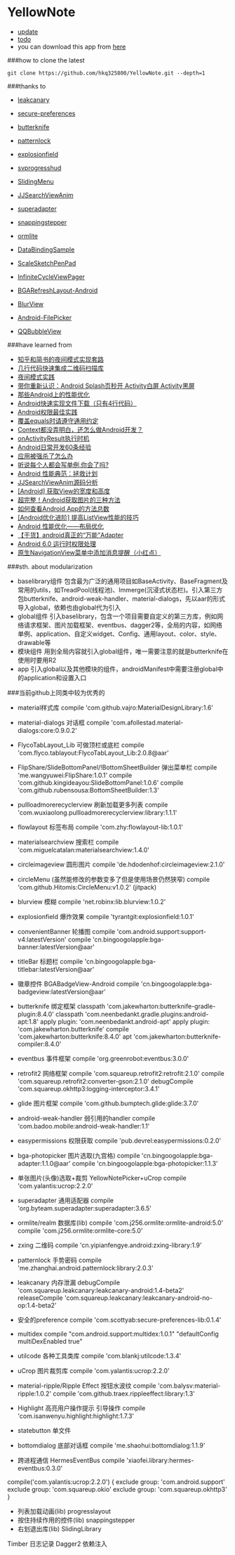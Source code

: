 # YellowNote 
- [update](https://github.com/hkq325800/YellowNote/blob/master/doc/update.md)
- [todo](https://github.com/hkq325800/YellowNote/blob/master/doc/todo.md)
- you can download this app from [here](http://android.app.qq.com/myapp/detail.htm?apkName=com.kerchin.yellownote)

###how to clone the latest
```
git clone https://github.com/hkq325800/YellowNote.git --depth=1
```

###thanks to
- [leakcanary](https://github.com/square/leakcanary)
- [secure-preferences](https://github.com/scottyab/secure-preferences)
- [butterknife](https://github.com/JakeWharton/butterknife)
- [patternlock](https://github.com/DreaminginCodeZH/PatternLock)
- [explosionfield](https://github.com/tyrantgit/ExplosionField)
- [svprogresshud](https://github.com/saiwu-bigkoo/Android-SVProgressHUD)
- [SlidingMenu](https://github.com/jfeinstein10/SlidingMenu)
- [JJSearchViewAnim](https://github.com/android-cjj/JJSearchViewAnim)
- [superadapter](https://github.com/byteam/SuperAdapter)
- [snappingstepper](https://github.com/saiwu-bigkoo/Android-SnappingStepper)
- [ormlite](https://github.com/j256/ormlite-android)

- [DataBindingSample](https://github.com/hkq325800/DataBindingSample)
- [ScaleSketchPenPad](https://github.com/hkq325800/ScaleSketchPenPad)
- [InfiniteCycleViewPager](https://github.com/DevLight-Mobile-Agency/InfiniteCycleViewPager)
- [BGARefreshLayout-Android](https://github.com/bingoogolapple/BGARefreshLayout-Android)
- [BlurView](https://github.com/robinxdroid/BlurView)
- [Android-FilePicker](https://github.com/DroidNinja/Android-FilePicker)
- [QQBubbleView](https://github.com/Yasic/QQBubbleView)

###have learned from
- [知乎和简书的夜间模式实现套路](http://www.jianshu.com/p/3b55e84742e5)
- [几行代码快速集成二维码扫描库](http://mp.weixin.qq.com/s?__biz=MzAxMTI4MTkwNQ==&mid=2650820785&idx=1&sn=a5880c110f79bae07f85d2f7e5c13d7e&scene=0)
- [夜间模式实践](http://mp.weixin.qq.com/s?__biz=MzAxMTI4MTkwNQ==&mid=2650820727&idx=1&sn=6254bf8971d3a576a424afda2671beed&scene=0)
- [带你重新认识：Android Splash页秒开 Activity白屏 Activity黑屏](http://blog.csdn.net/yanzhenjie1003/article/details/52201896)
- [那些Android上的性能优化](http://www.jianshu.com/p/762f7cca7539)
- [Android快速实现文件下载（只有4行代码）](http://www.jianshu.com/p/46fd1c253701)
- [Android权限最佳实践](http://www.jianshu.com/p/3e16bda04852)
- [覆盖equals时请遵守通用约定](http://www.jianshu.com/p/a986e25ae616)
- [Context都没弄明白，还怎么做Android开发？](http://www.jianshu.com/p/94e0f9ab3f1d)
- [onActivityResult执行时机](http://www.jianshu.com/p/780c9d85f8d9)
- [Android日常开发60条经验](http://www.jianshu.com/p/e9cc6d3ef10b)
- [应用被强杀了怎么办](http://www.jianshu.com/p/bce1164b83d8)
- [听说每个人都会写单例,你会了吗?](http://www.jianshu.com/p/eebcb81b1394)
- [Android 性能典范：拯救计划](http://www.jianshu.com/p/efcb36b7ce48)
- [JJSearchViewAnim源码分析](http://www.jianshu.com/p/a48f4e6cf036)
- [[Android] 获取View的宽度和高度](http://www.jianshu.com/p/d18f0c96acb8)
- [超完整！Android获取图片的三种方法](http://www.jianshu.com/p/d4793d32a5fb)
- [如何查看Android App的方法总数](http://www.jianshu.com/p/b3677647d90e)
- [[Android优化进阶] 提高ListView性能的技巧](http://www.jianshu.com/p/3e22d53286ca)
- [Android 性能优化——布局优化](http://www.jianshu.com/p/d3a06b573ee5)
- [【干货】android真正的“万能”Adapter](http://www.jianshu.com/p/d6a76fd3ea5b)
- [Android 6.0 运行时权限处理](http://www.jianshu.com/p/b4a8b3d4f587)
- [原生NavigationView菜单中添加消息提醒（小红点）](http://www.jianshu.com/p/90eb9d06480d)

###sth. about modularization
- baselibrary组件 包含最为广泛的通用项目如BaseActivity、BaseFragment及常用的utils，如TreadPool(线程池)、Immerge(沉浸式状态栏)。引入第三方包butterknife、android-weak-handler、material-dialogs，先以aar的形式导入global，依赖也由global代为引入
- global组件 引入baselibrary，包含一个项目需要自定义的第三方库，例如网络请求框架、图片加载框架、eventbus、dagger2等，全局的内容，如网络单例、application、自定义widget、Config、通用layout、color、style、drawable等
- 模块组件 用到全局内容就引入global组件，唯一需要注意的就是butterknife在使用时要用R2
- app 引入global以及其他模块的组件，androidManifest中需要注册global中的application和设置入口

###当前github上同类中较为优秀的
- material样式库 
compile 'com.github.vajro:MaterialDesignLibrary:1.6'
- material-dialogs 对话框
compile 'com.afollestad.material-dialogs:core:0.9.0.2'
- FlycoTabLayout_Lib 可做顶栏或底栏
compile 'com.flyco.tablayout:FlycoTabLayout_Lib:2.0.8@aar'
- FlipShare/SlideBottomPanel/!BottomSheetBuilder 弹出菜单栏 
compile 'me.wangyuwei:FlipShare:1.0.1'
compile 'com.github.kingideayou:SlideBottomPanel:1.0.6'
compile 'com.github.rubensousa:BottomSheetBuilder:1.3'
- pullloadmorerecyclerview 刷新加载更多列表
compile 'com.wuxiaolong.pullloadmorerecyclerview:library:1.1.1'
- flowlayout 标签布局
compile 'com.zhy:flowlayout-lib:1.0.1'
- materialsearchview 搜索栏
compile 'com.miguelcatalan:materialsearchview:1.4.0'
- circleimageview 圆形图片
compile 'de.hdodenhof:circleimageview:2.1.0'
- circleMenu (虽然能修改的参数变多了但是使用场景仍然狭窄)
compile 'com.github.Hitomis:CircleMenu:v1.0.2' (jitpack)
- blurview 模糊
compile 'net.robinx:lib.blurview:1.0.2'
- explosionfield 爆炸效果
compile 'tyrantgit:explosionfield:1.0.1'
- convenientBanner 轮播图
compile 'com.android.support:support-v4:latestVersion'
    compile 'cn.bingoogolapple:bga-banner:latestVersion@aar'
- titleBar 标题栏
compile 'cn.bingoogolapple:bga-titlebar:latestVersion@aar'
- 徽章控件 BGABadgeView-Android
compile 'cn.bingoogolapple:bga-badgeview:latestVersion@aar'

- butterknife 绑定框架
classpath 'com.jakewharton:butterknife-gradle-plugin:8.4.0'
classpath 'com.neenbedankt.gradle.plugins:android-apt:1.8'
apply plugin: 'com.neenbedankt.android-apt'
apply plugin: 'com.jakewharton.butterknife'
compile 'com.jakewharton:butterknife:8.4.0'
apt 'com.jakewharton:butterknife-compiler:8.4.0'
- eventbus 事件框架
compile 'org.greenrobot:eventbus:3.0.0'
- retrofit2 网络框架
compile 'com.squareup.retrofit2:retrofit:2.1.0'
compile 'com.squareup.retrofit2:converter-gson:2.1.0'
debugCompile 'com.squareup.okhttp3:logging-interceptor:3.4.1'
- glide 图片框架
compile 'com.github.bumptech.glide:glide:3.7.0'
- android-weak-handler 弱引用的handler
compile 'com.badoo.mobile:android-weak-handler:1.1'
- easypermissions 权限获取
compile 'pub.devrel:easypermissions:0.2.0'
- bga-photopicker 图片选取(九宫格)
compile 'cn.bingoogolapple:bga-adapter:1.1.0@aar'
compile 'cn.bingoogolapple:bga-photopicker:1.1.3'
- 单张图片(头像)选取+裁剪
YellowNotePicker+uCrop
compile 'com.yalantis:ucrop:2.2.0'
- superadapter 通用适配器
compile 'org.byteam.superadapter:superadapter:3.6.5'
- ormlite/realm 数据库(lib)
compile 'com.j256.ormlite:ormlite-android:5.0'
compile 'com.j256.ormlite:ormlite-core:5.0'
- zxing 二维码
compile 'cn.yipianfengye.android:zxing-library:1.9'
- patternlock 手势密码
compile 'me.zhanghai.android.patternlock:library:2.0.3'
- leakcanary 内存泄漏
debugCompile 'com.squareup.leakcanary:leakcanary-android:1.4-beta2'
releaseCompile 'com.squareup.leakcanary:leakcanary-android-no-op:1.4-beta2'
- 安全的preference
compile 'com.scottyab:secure-preferences-lib:0.1.4'
- multidex
compile "com.android.support:multidex:1.0.1"
"defaultConfig multiDexEnabled true"
- utilcode 各种工具类库
compile 'com.blankj:utilcode:1.3.4'
- uCrop 图片裁剪库
compile 'com.yalantis:ucrop:2.2.0'
- material-ripple/Ripple Effect 按钮水波纹
compile 'com.balysv:material-ripple:1.0.2'
compile 'com.github.traex.rippleeffect:library:1.3'
- Highlight 高亮用户操作提示 引导操作
compile 'com.isanwenyu.highlight:highlight:1.7.3'
- statebutton
单文件
- bottomdialog 底部对话框
compile 'me.shaohui:bottomdialog:1.1.9'
- 跨进程通信 HermesEventBus
compile 'xiaofei.library:hermes-eventbus:0.3.0'

compile('com.yalantis:ucrop:2.2.0') {
        exclude group: 'com.android.support'
        exclude group: 'com.squareup.okio'
        exclude group: 'com.squareup.okhttp3'
    }

- 列表加载动画(lib)
progresslayout
- 按住持续作用的控件(lib)
snappingstepper
- 右划退出库(lib)
SlidingLibrary

Timber 日志记录
Dagger2 依赖注入